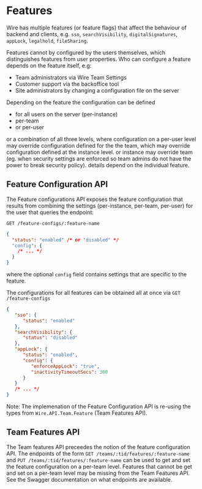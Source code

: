 # Features

Wire has multiple features (or feature flags) that affect the behaviour of
backend and clients, e.g. `sso`, `searchVisibility`, `digitalSignatures`,
`appLock`, `legalhold`, `fileSharing`.

Features cannot by configured by the users themselves, which distinguishes
features from user properties. Who can configure a feature depends on the
feature itself, e.g:

- Team administrators via Wire Team Settings
- Customer support via the backoffice tool
- Site administrators by changing a configuration file on the server

Depending on the feature the configuration can be defined

- for all users on the server (per-instance)
- per-team
- or per-user

or a combination of all three levels, where configuration on a per-user level
may override configuration defined for the the team, which may override
configuration defined at the instance level.  or instance may override team
(eg. when security settings are enforced so team admins do not have the
power to break security policy).  details depend on the individual feature.

## Feature Configuration API

The Feature configurations API exposes the feature configuration that results
from combining the settings (per-instance, per-team, per-user) for the user that
queries the endpoint:

`GET /feature-configs/:feature-name`

```json
{
  "status": "enabled" /* or "disabled" */
  "config": {
    /* ... */
  }
}
```
where the optional `config` field contains settings that are specific to the feature.

The configurations for all features can be obtained all at once via `GET
/feature-configs`

```json
{
   "sso": {
      "status": "enabled"
   },
   "searchVisibility": {
      "status": "disabled"
   },
   "appLock": {
      "status": "enabled",
      "config": {
         "enforceAppLock": "true",
         "inactivityTimeoutSecs": 300
      }
   }
   /* ... */
}
```

Note: The implemenation of the Feature Configuration API is re-using the types
from `Wire.API.Team.Feature` (Team Features API).

## Team Features API

The Team features API preceedes the notion of the feature configuration API. The
endpoints of the form `GET /teams/:tid/features/:feature-name` and `PUT
/teams/:tid/features/:feature-name` can be used to get and set the feature
configuration on a per-team level. Features that cannot be get and set on a
per-team level may be missing from the Team Features API. See the Swagger
documentation on what endpoints are available.
